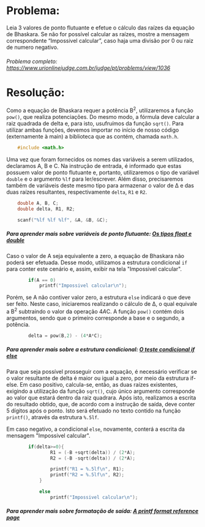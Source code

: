 # Problema:

Leia 3 valores de ponto flutuante e efetue o cálculo das raízes da equação de Bhaskara. Se não for possível calcular as raízes, mostre a mensagem correspondente “Impossivel calcular”, caso haja uma divisão por 0 ou raiz de numero negativo.

###### Problema completo: https://www.urionlinejudge.com.br/judge/pt/problems/view/1036

# Resolução:

Como a equação de Bhaskara requer a potência B<sup>2</sup>, utilizaremos a função `pow()`, que realiza potenciações. Do mesmo modo, a fórmula deve calcular a raiz quadrada de delta e, para isto, usufruímos da função `sqrt()`. Para utilizar ambas funções, devemos importar no início de nosso código (externamente à main) a biblioteca que as contém, chamada `math.h`.

```c
    #include <math.h>
```

Uma vez que foram fornecidos os nomes das variáveis a serem utilizados, declaramos A, B e C. Na instrução de entrada, é informado que estas possuem valor de ponto flutuante e, portanto, utilizaremos o tipo de variável `double` e o argumento `%lf` para ler/escrever. Além disso, precisaremos também de variáveis deste mesmo tipo para armazenar o valor de Δ e das duas raízes resultantes, respectivamente `delta`, `R1` e `R2`.

```c
    double A, B, C;
  	double delta, R1, R2;

  	scanf("%lf %lf %lf", &A, &B, &C);
```

##### Para aprender mais sobre variáveis de ponto flutuante: [Os tipos float e double](https://www.cprogressivo.net/2012/12/Os-tipos-float-e-double-numeros-decimais-reais-em-C.html)

Caso o valor de A seja equivalente a zero, a equação de Bhaskara não poderá ser efetuada. Desse modo, utilizamos a estrutura condicional `if` para conter este cenário e, assim, exibir na tela "Impossivel calcular".

```c
        if(A == 0)
      		printf("Impossivel calcular\n");
```

Porém, se A não contiver valor zero, a estrutura `else` indicará o que deve ser feito. Neste caso, iniciaremos realizando o cálculo de Δ, o qual equivale a B<sup>2</sup> subtraindo o valor da operação 4*A*C. A função `pow()` contém dois argumentos, sendo que o primeiro corresponde a base e o segundo, a potência.

```c
        delta = pow(B,2) - (4*A*C);
```

##### Para aprender mais sobre a estrutura condicional: [O teste condicional if else](https://www.cprogressivo.net/2013/01/O-testecondicional-IF-ELSE.html)

Para que seja possível prosseguir com a equação, é necessário verificar se o valor resultante de delta é maior ou igual a zero, por meio da estrutura if-else. Em caso positivo, calcula-se, então, as duas raízes existentes, exigindo a utilização da função `sqrt()`, cujo único argumento corresponde ao valor que estará dentro da raiz quadrara. Após isto, realizamos a escrita do resultado obtido, que, de acordo com a instrução de saída, deve conter 5 dígitos após o ponto. Isto será efetuado no texto contido na função `printf()`, através da estrutura `%.5lf`.

Em caso negativo, a condicional `else`, novamente, conterá a escrita da mensagem "Impossivel calcular".

```c
        if(delta>=0){
    			R1 = (-B +sqrt(delta)) / (2*A);
    			R2 = (-B -sqrt(delta)) / (2*A);

    			printf("R1 = %.5lf\n", R1);
    			printf("R2 = %.5lf\n", R2);
    		}

    		else
    			printf("Impossivel calcular\n");
```

##### Para aprender mais sobre formatação de saída: [A printf format reference page](https://alvinalexander.com/programming/printf-format-cheat-sheet/)
